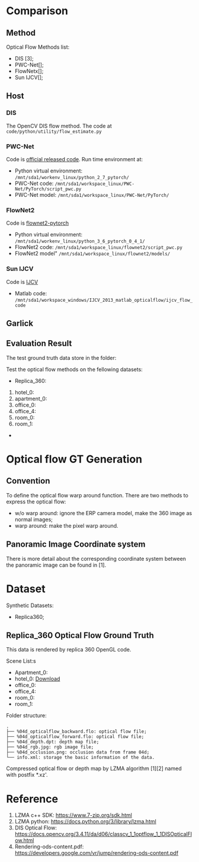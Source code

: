 
# Comparison

## Method
Optical Flow Methods list:
- DIS [3];
- PWC-Net[];
- FlowNetx[];
- Sun IJCV[];

## Host

### DIS

The OpenCV DIS flow method.
The code at `code/python/utility/flow_estimate.py`

### PWC-Net

Code is [official released code](https://github.com/NVlabs/PWC-Net).
Run time environment at: 
- Python virtual environment: `/mnt/sda1/workenv_linux/python_2_7_pytorch/`
- PWC-Net code: `/mnt/sda1/workspace_linux/PWC-Net/PyTorch/script_pwc.py`
- PWC-Net model: `/mnt/sda1/workspace_linux/PWC-Net/PyTorch/`

### FlowNet2

Code is [flownet2-pytorch](https://github.com/NVIDIA/flownet2-pytorch)
- Python virtual environment: `/mnt/sda1/workenv_linux/python_3_6_pytorch_0_4_1/`
- FlowNet2 code: `/mnt/sda1/workspace_linux/flownet2/script_pwc.py`
- FlowNet2 model" `/mnt/sda1/workspace_linux/flownet2/models/`

### Sun IJCV

Code is [IJCV](http://cs.brown.edu/~dqsun/code/ijcv_flow_code.zip)
- Matlab code: `/mnt/sda1/workspace_windows/IJCV_2013_matlab_opticalflow/ijcv_flow_code`

## Garlick

## Evaluation Result

The test ground truth data store in the folder:

Test the optical flow methods on the fellowing datasets:
- Replica_360:
1. hotel_0: 
2. apartment_0: 
3. office_0:
4. office_4:
5. room_0: 
6. room_1: 

- 

# Optical flow GT Generation

## Convention
To define the optical flow warp around function.
There are two methods to express the optical flow:
- w/o warp around: ignore the ERP camera model, make the 360 image as normal images;
- warp around: make the pixel warp around.

## Panoramic Image Coordinate system

There is more detail about the corresponding coordinate system between the panoramic image can be found in [1].


# Dataset

Synthetic Datasets:
- Replica360;


## Replica_360 Optical Flow Ground Truth

This data is rendered by replica 360 OpenGL code.

Scene List:s
- Apartment_0:
- hotel_0: [Download](https://drive.google.com/file/d/16KheF7FRAMM3yotJXeL9V2-a46yvUbxX/view)
- office_0:
- office_4:
- room_0:
- room_1:

Folder structure:

```
.
├── %04d_opticalflow_backward.flo: optical flow file;
├── %04d_opticalflow_forward.flo: optical flow file;
├── %04d_depth.dpt: depth map file;
├── %04d_rgb.jpg: rgb image file;
├── %04d_occlusion.png: occlusion data from frame 04d;
└── info.xml: storage the basic information of the data.
```

Compressed optical flow or depth map by LZMA algorithm [1][2] named with postfix *.xz'.


# Reference

1. LZMA c++ SDK: https://www.7-zip.org/sdk.html
2. LZMA python: https://docs.python.org/3/library/lzma.html
3. DIS Optical Flow: https://docs.opencv.org/3.4.11/da/d06/classcv_1_1optflow_1_1DISOpticalFlow.html
4. Rendering-ods-content.pdf: https://developers.google.com/vr/jump/rendering-ods-content.pdf
